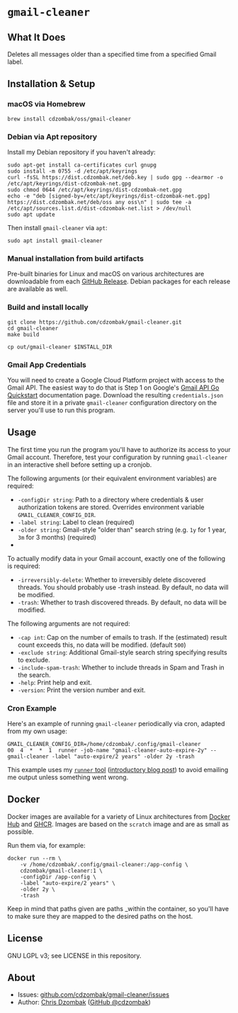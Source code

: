 # `gmail-cleaner`

## What It Does

Deletes all messages older than a specified time from a specified Gmail label.

## Installation & Setup

### macOS via Homebrew

```shell
brew install cdzombak/oss/gmail-cleaner
```

### Debian via Apt repository

Install my Debian repository if you haven't already:

```shell
sudo apt-get install ca-certificates curl gnupg
sudo install -m 0755 -d /etc/apt/keyrings
curl -fsSL https://dist.cdzombak.net/deb.key | sudo gpg --dearmor -o /etc/apt/keyrings/dist-cdzombak-net.gpg
sudo chmod 0644 /etc/apt/keyrings/dist-cdzombak-net.gpg
echo -e "deb [signed-by=/etc/apt/keyrings/dist-cdzombak-net.gpg] https://dist.cdzombak.net/deb/oss any oss\n" | sudo tee -a /etc/apt/sources.list.d/dist-cdzombak-net.list > /dev/null
sudo apt update
```

Then install `gmail-cleaner` via `apt`:

```shell
sudo apt install gmail-cleaner
```

### Manual installation from build artifacts

Pre-built binaries for Linux and macOS on various architectures are downloadable from each [GitHub Release](https://github.com/cdzombak/gmail-cleaner/releases). Debian packages for each release are available as well.

### Build and install locally

```shell
git clone https://github.com/cdzombak/gmail-cleaner.git
cd gmail-cleaner
make build

cp out/gmail-cleaner $INSTALL_DIR
```

### Gmail App Credentials

You will need to create a Google Cloud Platform project with access to the Gmail API. The easiest way to do that is Step 1 on Google's [Gmail API Go Quickstart](https://developers.google.com/gmail/api/quickstart/go) documentation page. Download the resulting `credentials.json` file and store it in a private `gmail-cleaner` configuration directory on the server you'll use to run this program.

## Usage

The first time you run the program you'll have to authorize its access to your Gmail account. Therefore, test your configuration by running `gmail-cleaner` in an interactive shell before setting up a cronjob.

The following arguments (or their equivalent environment variables) are required:

- `-configDir string`: Path to a directory where credentials & user authorization tokens are stored. Overrides environment variable `GMAIL_CLEANER_CONFIG_DIR`.
- `-label string`: Label to clean (required)
- `-older string`: Gmail-style "older than" search string (e.g. `1y` for 1 year, `3m` for 3 months) (required)
-

To actually modify data in your Gmail account, exactly one of the following is required:

- `-irreversibly-delete`: Whether to irreversibly delete discovered threads. You should probably use -trash instead. By default, no data will be modified.
- `-trash`: Whether to trash discovered threads. By default, no data will be modified.

The following arguments are not required:

- `-cap int`: Cap on the number of emails to trash. If the (estimated) result count exceeds this, no data will be modified. (default `500`)
- `-exclude string`: Additional Gmail-style search string specifying results to exclude.
- `-include-spam-trash`: Whether to include threads in Spam and Trash in the search.
- `-help`: Print help and exit.
- `-version`: Print the version number and exit.

### Cron Example

Here's an example of running `gmail-cleaner` periodically via cron, adapted from my own usage:

```text
GMAIL_CLEANER_CONFIG_DIR=/home/cdzombak/.config/gmail-cleaner
00  4  *  *  1  runner -job-name "gmail-cleaner-auto-expire-2y" -- gmail-cleaner -label "auto-expire/2 years" -older 2y -trash
```

This example uses my [`runner` tool](https://github.com/cdzombak/runner) ([introductory blog post](https://www.dzombak.com/blog/2020/12/Introducing-Runner-a-lightweight-wrapper-for-cron-jobs.html)) to avoid emailing me output unless something went wrong.

## Docker

Docker images are available for a variety of Linux architectures from [Docker Hub](https://hub.docker.com/r/cdzombak/gmail-cleaner) and [GHCR](https://github.com/cdzombak/gmail-cleaner/pkgs/container/gmail-cleaner). Images are based on the `scratch` image and are as small as possible.

Run them via, for example:

```shell
docker run --rm \
    -v /home/cdzombak/.config/gmail-cleaner:/app-config \
    cdzombak/gmail-cleaner:1 \
    -configDir /app-config \
    -label "auto-expire/2 years" \
    -older 2y \
    -trash
```

Keep in mind that paths given are paths _within the container, so you'll have to make sure they are mapped to the desired paths on the host.

## License

GNU LGPL v3; see LICENSE in this repository.

## About

- Issues: [github.com/cdzombak/gmail-cleaner/issues](https://github.com/cdzombak/gmail-cleaner/issues)
- Author: [Chris Dzombak](https://www.dzombak.com) ([GitHub @cdzombak](https://github.com/cdzombak))

